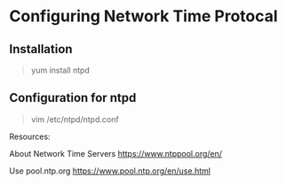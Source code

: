 # Configuring Network Time Protocal 

## Installation

> yum install ntpd

## Configuration for ntpd

> vim /etc/ntpd/ntpd.conf

Resources:

About Network Time Servers
https://www.ntppool.org/en/

Use pool.ntp.org
https://www.pool.ntp.org/en/use.html